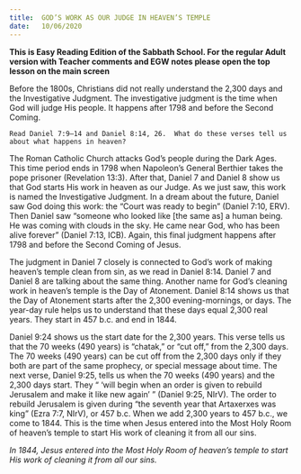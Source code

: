 ```yaml
---
title:  GOD’S WORK AS OUR JUDGE IN HEAVEN’S TEMPLE
date:   10/06/2020
---
```


**This is Easy Reading Edition of the Sabbath School. For the regular Adult version with Teacher comments and EGW notes please open the top lesson on the main screen** 

Before the 1800s, Christians did not really understand the 2,300 days and the Investigative Judgment. The investigative judgment is the time when God will judge His people. It happens after 1798 and before the Second Coming.

`Read Daniel 7:9–14 and Daniel 8:14, 26.  What do these verses tell us about what happens in heaven?`

The Roman Catholic Church attacks God’s people during the Dark Ages. This time period ends in 1798 when Napoleon’s General Berthier takes the pope prisoner (Revelation 13:3). After that, Daniel 7 and Daniel 8 show us that God starts His work in heaven as our Judge. As we just saw, this work is named the Investigative Judgment. In a dream about the future, Daniel saw God doing this work: the “Court was ready to begin” (Daniel 7:10, ERV). Then Daniel saw “someone who looked like [the same as] a human being. He was coming with clouds in the sky. He came near God, who has been alive forever” (Daniel 7:13, ICB). Again, this final judgment happens after 1798 and before the Second Coming of Jesus.

The judgment in Daniel 7 closely is connected to God’s work of making heaven’s temple clean from sin, as we read in Daniel 8:14. Daniel 7 and Daniel 8 are talking about the same thing. Another name for God’s cleaning work in heaven’s temple is the Day of Atonement. Daniel 8:14 shows us that the Day of Atonement starts after the 2,300 evening-mornings, or days. The year-day rule helps us to understand that these days equal 2,300 real years. They start in 457 b.c. and end in 1844.

Daniel 9:24 shows us the start date for the 2,300 years. This verse tells us that the 70 weeks (490 years) is “chatak,” or “cut off,” from the 2,300 days. The 70 weeks (490 years) can be cut off from the 2,300 days only if they both are part of the same prophecy, or special message about time. The next verse, Daniel 9:25, tells us when the 70 weeks (490 years) and the 2,300 days start. They “ ‘will begin when an order is given to rebuild Jerusalem and make it like new again’ ” (Daniel 9:25, NIrV). The order to rebuild Jerusalem is given during “the seventh year that Artaxerxes was king” (Ezra 7:7, NIrV), or 457 b.c. When we add 2,300 years to 457 b.c., we come to 1844. This is the time when Jesus entered into the Most Holy Room of heaven’s temple to start His work of cleaning it from all our sins.

_In 1844, Jesus entered into the Most Holy Room of heaven’s temple to start His work of cleaning it from all our sins._
